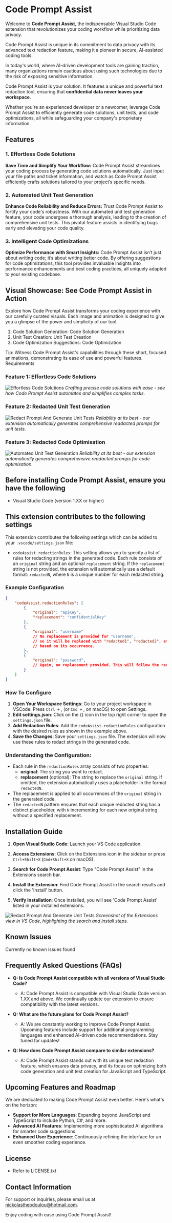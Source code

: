 # Code Prompt Assist

Welcome to **Code Prompt Assist**, the indispensable Visual Studio Code extension that revolutionizes your coding workflow while prioritizing data privacy. 

Code Prompt Assist is unique in its commitment to data privacy with its advanced text redaction feature, making it a pioneer in secure, AI-assisted coding tools.

In today's world, where AI-driven development tools are gaining traction, many organizations remain cautious about using such technologies due to the risk of exposing sensitive information. 


Code Prompt Assist is your solution. It features a unique and powerful text redaction tool, ensuring that **confidential data never leaves your workspace**. 

Whether you're an experienced developer or a newcomer, leverage Code Prompt Assist to efficiently generate code solutions, unit tests, and code optimizations, all while safeguarding your company's proprietary information.

## Features

### 1. Effortless Code Solutions

**Save Time and Simplify Your Workflow:** Code Prompt Assist streamlines your coding process by generating code solutions automatically. Just input your file paths and ticket information, and watch as Code Prompt Assist efficiently crafts solutions tailored to your project’s specific needs.

### 2. Automated Unit Test Generation

**Enhance Code Reliability and Reduce Errors:** Trust Code Prompt Assist to fortify your code's robustness. With our automated unit test generation feature, your code undergoes a thorough analysis, leading to the creation of comprehensive unit tests. This pivotal feature assists in identifying bugs early and elevating your code quality.

### 3. Intelligent Code Optimizations

**Optimize Performance with Smart Insights:** Code Prompt Assist isn’t just about writing code; it’s about writing better code. By offering suggestions for code optimizations, this tool provides invaluable insights into performance enhancements and best coding practices, all uniquely adapted to your existing codebase.


<!---

## What Our Users Say

We are proud of the positive impact Code Prompt Assist has had on our users. Here's what some of them have to say:

### Testimonial 1

"Code Prompt Assist has been a game-changer for our development team. The automated unit test generation saved us countless hours, and the code optimization suggestions have noticeably improved our project's performance. Highly recommend it for any serious development team!" - **Alex Mercer, Senior Developer at DevTech Inc.**

### Testimonial 2

"As a junior developer, I often struggle with complex coding requirements. Code Prompt Assist has made my learning curve much smoother. Its intuitive interface and powerful features like code solution generation are incredibly helpful." - **Samantha Lee, Junior Software Engineer**

### Testimonial 3

"The redaction tool in Code Prompt Assist is a standout feature for us. Working with sensitive data, we can now use AI tools without the risk of data exposure. It's efficient and, more importantly, secure." - **Rahul Gupta, Lead Data Scientist, SecureData Corp.**

-->

## Visual Showcase: See Code Prompt Assist in Action

Explore how Code Prompt Assist transforms your coding experience with our carefully curated visuals. Each image and animation is designed to give you a glimpse of the power and simplicity of our tool.

1. Code Solution Generation: Code Solution Generation
2. Unit Test Creation: Unit Test Creation
3. Code Optimization Suggestions: Code Optimization

Tip: Witness Code Prompt Assist's capabilities through these short, focused animations, demonstrating its ease of use and powerful features.
Requirements

### Feature 1: Effortless Code Solutions
![Effortless Code Solutions](https://raw.githubusercontent.com/nickolastheodoulou/code-assist-public/main/public/ExtensionGuide.gif)
_Crafting precise code solutions with ease - see how Code Prompt Assist automates and simplifies complex tasks._

### Feature 2: Redacted Unit Test Generation
![Redact Prompt And Generate Unit Tests](https://raw.githubusercontent.com/nickolastheodoulou/code-assist-public/main/public/UnitTests.png)
_Reliability at its best - our extension automatically generates comprehensive readacted promps for unit tests._

### Feature 3: Redacted Code Optimisation
![Automated Unit Test Generation](https://raw.githubusercontent.com/nickolastheodoulou/code-assist-public/main/public/CodeOptimisations.png)
_Reliability at its best - our extension automatically generates comprehensive readacted promps for code optimisation._

## Before installing Code Prompt Assist, ensure you have the following

- Visual Studio Code (version 1.XX or higher)

## This extension contributes to the following settings

This extension contributes the following settings which can be added to your `.vscode/settings.json` file:

- `codeAssist.redactionRules`: This setting allows you to specify a list of rules for redacting strings in the generated code. Each rule consists of an `original` string and an optional `replacement` string. If the `replacement` string is not provided, the extension will automatically use a default format: `redactedN`, where `N` is a unique number for each redacted string.

### Example Configuration

```json
{
    "codeAssist.redactionRules": [
        {
            "original": "apiKey",
            "replacement": "confidentialKey"
        },
        {
            "original": "username"
            // No replacement is provided for "username",
            // so it will be replaced with "redacted1", "redacted2", etc., 
            // based on its occurrence.
        },
        {
            "original": "password",
            // Again, no replacement provided. This will follow the redactedN pattern.
        }
    ]
}
```

### How To Configure

1. **Open Your Workspace Settings**: Go to your project workspace in VSCode. Press `Ctrl +` , (or `Cmd +` , on macOS) to open Settings.
2. **Edit settings.json**: Click on the {} icon in the top right corner to open the `settings.json` file.
3. **Add Redaction Rules**: Add the `codeAssist.redactionRules` configuration with the desired rules as shown in the example above.
4. **Save the Changes**: Save your `settings.json` file. The extension will now use these rules to redact strings in the generated code.

### Understanding the Configuration:

- Each rule in the `redactionRules` array consists of two properties:
    - **original**: The string you want to redact.
    - **replacement** (optional): The string to replace the `original` string. If omitted, the extension automatically uses a placeholder in the format `redactedN`.
- The replacement is applied to all occurrences of the `original` string in the generated code.
- The `redactedN` pattern ensures that each unique redacted string has a distinct placeholder, with `N` incrementing for each new original string without a specified replacement.


## Installation Guide

1. **Open Visual Studio Code**: Launch your VS Code application.

2. **Access Extensions**: Click on the Extensions icon in the sidebar or press `Ctrl+Shift+X` (`Cmd+Shift+X` on macOS).

3. **Search for Code Prompt Assist**: Type "Code Prompt Assist" in the Extensions search bar.

4. **Install the Extension**: Find Code Prompt Assist in the search results and click the 'Install' button.

5. **Verify Installation**: Once installed, you will see 'Code Prompt Assist' listed in your installed extensions.

![Redact Prompt And Generate Unit Tests](https://raw.githubusercontent.com/nickolastheodoulou/code-assist-public/main/public/GenerateCodeSolution.png)
_Screenshot of the Extensions view in VS Code, highlighting the search and install steps._



## Known Issues

Currently no known issues found


## Frequently Asked Questions (FAQs)

- **Q: Is Code Prompt Assist compatible with all versions of Visual Studio Code?**
  - A: Code Prompt Assist is compatible with Visual Studio Code version 1.XX and above. We continually update our extension to ensure compatibility with the latest versions.

- **Q: What are the future plans for Code Prompt Assist?**
  - A: We are constantly working to improve Code Prompt Assist. Upcoming features include support for additional programming languages and enhanced AI-driven code recommendations. Stay tuned for updates!

- **Q: How does Code Prompt Assist compare to similar extensions?**
  - A: Code Prompt Assist stands out with its unique text redaction feature, which ensures data privacy, and its focus on optimizing both code generation and unit test creation for JavaScript and TypeScript.

## Upcoming Features and Roadmap

We are dedicated to making Code Prompt Assist even better. Here's what's on the horizon:

- **Support for More Languages**: Expanding beyond JavaScript and TypeScript to include Python, C#, and more.
- **Advanced AI Features**: Implementing more sophisticated AI algorithms for smarter code suggestions.
- **Enhanced User Experience**: Continuously refining the interface for an even smoother coding experience.

## License

- Refer to LICENSE.txt

<!--


## Community and Support

Join our vibrant community forum where you can share ideas, ask questions, and get help from both the developers and other users. Visit [Code Prompt Assist Forum](forum_link_here) to get involved. For direct support, reach out to us via [Support Email](support_email_here).
-->
## Contact Information

For support or inquiries, please email us at <nickolastheodoulou@hotmail.com>.

Enjoy coding with ease using Code Prompt Assist!
